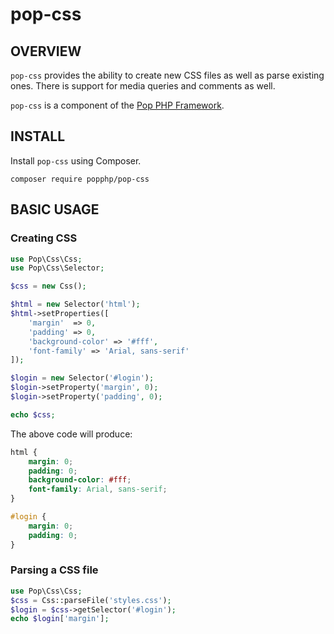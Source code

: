 pop-css
=======

OVERVIEW
--------
`pop-css` provides the ability to create new CSS files as well as parse existing ones.
There is support for media queries and comments as well.

`pop-css` is a component of the [Pop PHP Framework](http://www.popphp.org/).

INSTALL
-------

Install `pop-css` using Composer.

    composer require popphp/pop-css

BASIC USAGE
-----------

### Creating CSS

```php
use Pop\Css\Css;
use Pop\Css\Selector;

$css = new Css();

$html = new Selector('html');
$html->setProperties([
    'margin'  => 0,
    'padding' => 0,
    'background-color' => '#fff',
    'font-family' => 'Arial, sans-serif'
]);

$login = new Selector('#login');
$login->setProperty('margin', 0);
$login->setProperty('padding', 0);

echo $css;
```

The above code will produce:

```css
html {
    margin: 0;
    padding: 0;
    background-color: #fff;
    font-family: Arial, sans-serif;
}

#login {
    margin: 0;
    padding: 0;
}
```

### Parsing a CSS file

```php
use Pop\Css\Css;
$css = Css::parseFile('styles.css');
$login = $css->getSelector('#login');
echo $login['margin'];
```

